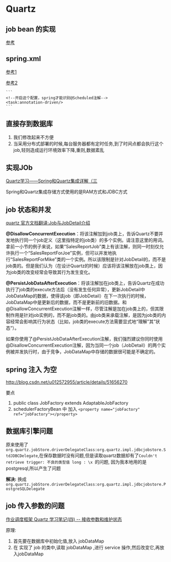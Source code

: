 # Quartz

## job bean 的实现

[参考](http://blog.csdn.net/x6582026/article/details/52947878)


## spring.xml

[参考1](http://blog.csdn.net/tanyongbing1988/article/details/45689987)

[参考2](https://www.cnblogs.com/liuchao102/p/6064819.html)

    ```
    <!--开启这个配置，spring才能识别@Scheduled注解-->
    <task:annotation-driven/>
    ```

## 直接存到数据库

1. 我们修改起来不方便
2. 当采用分布式部署的时候,每台服务器都有定时任务,到了时间点都会执行这个job,轻则造成运行环境效率下降,重则,数据紊乱

## 实现JOb

[Quartz学习——Spring和Quartz集成详解（三](http://blog.csdn.net/u010648555/article/details/54891264)

Spring和Quartz集成存储方式使用的是RAM方式和JDBC方式




## job 状态和并发

[quartz 官方文档翻译:Job与JobDetail介绍](http://ifeve.com/quartz-tutorial-job-jobdetail/)

**@DisallowConcurrentExecution**：将该注解加到job类上，告诉Quartz不要并发地执行同一个job定义（这里指特定的job类）的多个实例。请注意这里的用词。拿前一小节的例子来说，如果“SalesReportJob”类上有该注解，则同一时刻仅允许执行一个“SalesReportForJoe”实例，但可以并发地执行“SalesReportForMike”类的一个实例。所以该限制是针对JobDetail的，而不是job类的。但是我们认为（在设计Quartz的时候）应该将该注解放在job类上，因为job类的改变经常会导致其行为发生变化。

**@PersistJobDataAfterExecution**：将该注解加在job类上，告诉Quartz在成功执行了job类的execute方法后（没有发生任何异常），更新JobDetail中JobDataMap的数据，使得该job（即JobDetail）在下一次执行的时候，JobDataMap中是更新后的数据，而不是更新前的旧数据。和 @DisallowConcurrentExecution注解一样，尽管注解是加在job类上的，但其限制作用是针对job实例的，而不是job类的。由job类来承载注解，是因为job类的内容经常会影响其行为状态（比如，job类的execute方法需要显式地“理解”其”状态“）。

如果你使用了@PersistJobDataAfterExecution注解，我们强烈建议你同时使用@DisallowConcurrentExecution注解，因为当同一个job（JobDetail）的两个实例被并发执行时，由于竞争，JobDataMap中存储的数据很可能是不确定的。

## spring 注入 为空

http://blog.csdn.net/u012572955/article/details/51656270

要点
1. public class JobFactory extends AdaptableJobFactory
2. schedulerFactoryBean 中 加入 ```<property name="jobFactory" ref="jobFactory"></property>  ```


## 数据库引擎问题

原来使用了``` org.quartz.jobStore.driverDelegateClass:org.quartz.impl.jdbcjobstore.StdJDBCDelegate ```,在保存数据时没有问题,但是读取quartz数据却有了```Couldn't retrieve trigger: 不良的类型值 long : \x ```的问题, 因为我本地用的是postgresql,所以产生了问题

**解决:** 换成 ``` org.quartz.jobStore.driverDelegateClass:org.quartz.impl.jdbcjobstore.PostgreSQLDelegate ```

## job 传入参数的问题

[作业调度框架 Quartz 学习笔记(四) -- 接收参数和维护状态
](http://blog.csdn.net/lnara/article/details/8646155)

原理:

1. 首先要在数据库中初始化值,放入 jobDataMap
2. 在 实现了 job 的类中,读取 jobDataMap ,进行 service 操作,然后改变它,再放入jobDataMap








